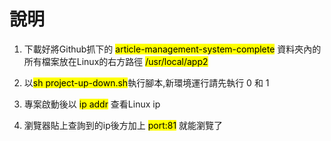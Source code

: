 # 說明

1. 下載好將Github抓下的 <mark>article-management-system-complete</mark> 資料夾內的所有檔案放在Linux的右方路徑 <mark>/usr/local/app2</mark>

2. 以<mark>sh project-up-down.sh</mark>執行腳本,新環境運行請先執行 0 和 1

3. 專案啟動後以 <mark>ip addr</mark> 查看Linux ip

4. 瀏覽器貼上查詢到的ip後方加上 <mark>port:81</mark> 就能瀏覽了

